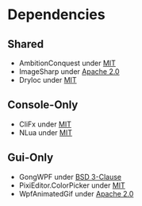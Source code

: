 # Dependencies

## Shared

- AmbitionConquest under [MIT](https://github.com/pleonex/AmbitionConquest/blob/main/LICENSE)
- ImageSharp under [Apache 2.0](https://github.com/SixLabors/ImageSharp/blob/main/LICENSE)
- DryIoc under [MIT](https://github.com/dadhi/DryIoc/blob/master/LICENSE.txt)

## Console-Only

- CliFx under [MIT](https://github.com/Tyrrrz/CliFx/blob/master/License.txt)
- NLua under [MIT](https://github.com/NLua/NLua/blob/main/LICENSE)

## Gui-Only

- GongWPF under [BSD 3-Clause](https://github.com/punker76/gong-wpf-dragdrop/blob/develop/LICENSE)
- PixiEditor.ColorPicker under [MIT](https://github.com/PixiEditor/PixiEditor/blob/master/LICENSE)
- WpfAnimatedGif under [Apache 2.0](https://github.com/XamlAnimatedGif/WpfAnimatedGif/blob/master/LICENSE.txt)
